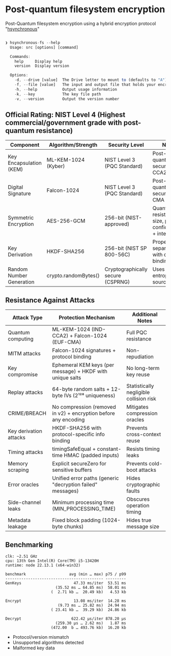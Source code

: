 
# Post-quantum filesystem encryption

Post-Quantum filesystem encryption using a hybrid encryption protocol "[hsynchronous](https://github.com/doodad-labs/post-quantum-synchronous-encryption)"

```ts

❯ hsynchronous-fs --help
  Usage: src [options] [command]

  Commands:
    help     Display help
    version  Display version

  Options:
    -d, --drive [value]  The Drive letter to mount to (defaults to "A")
    -f, --file [value]   The input and output file that holds your encrypted data (defaults to "./encrypted")
    -h, --help           Output usage information
    -k, --key            The key file path
    -v, --version        Output the version number

```


## Official Rating: NIST Level 4 (Highest commercial/government grade with post-quantum resistance)

Component	                | Algorithm/Strength	        | Security Level	                    | Notes
----------------------------|-------------------------------|---------------------------------------|-----------------------------------------------------------------
Key Encapsulation (KEM)	    | ML-KEM-1024 (Kyber)	        | NIST Level 3 (PQC Standard)	        | Post-quantum secure, IND-CCA2
Digital Signature	        | Falcon-1024	                | NIST Level 3 (PQC Standard)	        | Post-quantum secure, EUF-CMA
Symmetric Encryption	    | AES-256-GCM	                | 256-bit (NIST-approved)	            | Quantum-resistant key size, provides confidentiality + integrity
Key Derivation	            | HKDF-SHA256	                | 256-bit (NIST SP 800-56C)	            | Proper key separation with context binding
Random Number Generation	| crypto.randomBytes()	        | Cryptographically secure (CSPRNG)	    | Uses OS entropy source

## Resistance Against Attacks

Attack Type	            | Protection Mechanism	                                            | Additional Notes
------------------------|-------------------------------------------------------------------|----------------------------------------
Quantum computing	    | ML-KEM-1024 (IND-CCA2) + Falcon-1024 (EUF-CMA)	                | Full PQC resistance
MITM attacks	        | Falcon-1024 signatures + protocol binding	                        | Non-repudiation
Key compromise	        | Ephemeral KEM keys (per message) + HKDF with unique salts	        | No long-term key reuse
Replay attacks	        | 64-byte random salts + 12-byte IVs (2¹²⁸ uniqueness)	            | Statistically negligible collision risk
CRIME/BREACH	        | No compression (removed in v2) + encryption before any encoding	| Mitigates compression oracles
Key derivation attacks	| HKDF-SHA256 with protocol-specific info binding	                | Prevents cross-context reuse
Timing attacks	        | timingSafeEqual + constant-time HMAC (padded inputs)	            | Resists timing leaks
Memory scraping	        | Explicit secureZero for sensitive buffers	                        | Prevents cold-boot attacks
Error oracles	        | Unified error paths (generic "decryption failed" messages)	    | Hides cryptographic faults
Side-channel leaks	    | Minimum processing time (MIN_PROCESSING_TIME)	                    | Obscures operation timing
Metadata leakage	    | Fixed block padding (1024-byte chunks)	                        | Hides true message size

## Benchmarking

```
clk: ~2.51 GHz
cpu: 13th Gen Intel(R) Core(TM) i5-13420H
runtime: node 22.13.1 (x64-win32)

benchmark                   avg (min … max) p75 / p99
------------------------------------------- ---------
GenKeys                       47.33 ms/iter  53.51 ms 
                      (35.52 ms … 64.85 ms)  58.01 ms 
                    (  2.71 kb …  20.49 kb)   4.53 kb 

Encrypt                       13.08 ms/iter  14.28 ms 
                       (9.73 ms … 25.82 ms)  24.94 ms
                    ( 23.41 kb …  39.29 kb)  24.86 kb

Decrypt                      622.42 µs/iter 878.20 µs
                      (259.30 µs … 2.62 ms)   1.87 ms
                    (472.00  b … 493.76 kb)  16.20 kb
```
  - Protocol/version mismatch
  - Unsupported algorithms detected
  - Malformed key data
